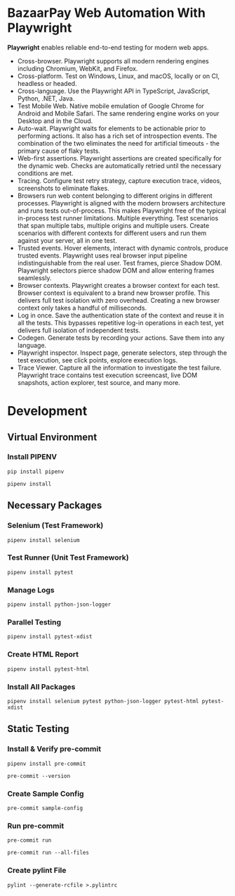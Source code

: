 # BazaarPay Web Automation With Playwright

**Playwright** enables reliable end-to-end testing for modern web apps.

* Cross-browser. Playwright supports all modern rendering engines including Chromium, WebKit, and Firefox.
* Cross-platform. Test on Windows, Linux, and macOS, locally or on CI, headless or headed.
* Cross-language. Use the Playwright API in TypeScript, JavaScript, Python, .NET, Java.
* Test Mobile Web. Native mobile emulation of Google Chrome for Android and Mobile Safari. The same rendering engine
  works on your Desktop and in the Cloud.
* Auto-wait. Playwright waits for elements to be actionable prior to performing actions. It also has a rich set of
  introspection events. The combination of the two eliminates the need for artificial timeouts - the primary cause of
  flaky tests.
* Web-first assertions. Playwright assertions are created specifically for the dynamic web. Checks are automatically
  retried until the necessary conditions are met.
* Tracing. Configure test retry strategy, capture execution trace, videos, screenshots to eliminate flakes.
* Browsers run web content belonging to different origins in different processes. Playwright is aligned with the modern
  browsers architecture and runs tests out-of-process. This makes Playwright free of the typical in-process test runner
  limitations. Multiple everything. Test scenarios that span multiple tabs, multiple origins and multiple users. Create
  scenarios with different contexts for different users and run them against your server, all in one test.
* Trusted events. Hover elements, interact with dynamic controls, produce trusted events. Playwright uses real browser
  input pipeline indistinguishable from the real user. Test frames, pierce Shadow DOM. Playwright selectors pierce
  shadow DOM and allow entering frames seamlessly.
* Browser contexts. Playwright creates a browser context for each test. Browser context is equivalent to a brand new
  browser profile. This delivers full test isolation with zero overhead. Creating a new browser context only takes a
  handful of milliseconds.
* Log in once. Save the authentication state of the context and reuse it in all the tests. This bypasses repetitive
  log-in operations in each test, yet delivers full isolation of independent tests.
* Codegen. Generate tests by recording your actions. Save them into any language.
* Playwright inspector. Inspect page, generate selectors, step through the test execution, see click points, explore
  execution logs.
* Trace Viewer. Capture all the information to investigate the test failure. Playwright trace contains test execution
  screencast, live DOM snapshots, action explorer, test source, and many more.

# Development

## Virtual Environment

### Install PIPENV

```shell
pip install pipenv
```

```shell
pipenv install
```

## Necessary Packages

### Selenium (Test Framework)

```shell
pipenv install selenium
```

### Test Runner (Unit Test Framework)

```shell
pipenv install pytest
```

### Manage Logs

```shell
pipenv install python-json-logger
```

### Parallel Testing

```shell
pipenv install pytest-xdist
```

### Create HTML Report

```shell
pipenv install pytest-html
```

### Install All Packages

```shell
pipenv install selenium pytest python-json-logger pytest-html pytest-xdist
```

## Static Testing

### Install & Verify pre-commit

```shell
pipenv install pre-commit
```

```shell
pre-commit --version
```

### Create Sample Config

```shell
pre-commit sample-config
```

### Run pre-commit

```shell
pre-commit run
```

```shell
pre-commit run --all-files
```

### Create pylint File

```shell
pylint --generate-rcfile >.pylintrc
```
